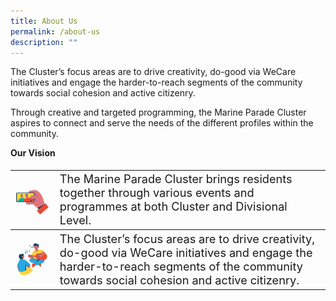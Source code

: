 ```yaml
---
title: About Us
permalink: /about-us
description: ""
---
```

The Cluster’s focus areas are to drive creativity, do-good via WeCare initiatives and engage the harder-to-reach segments of the community towards social cohesion and active citizenry.



Through creative and targeted programming, the Marine Parade Cluster aspires to connect and serve the needs of the different profiles within the community.


<b>Our Vision</b>
<table  style="font-size:130%;">
	
<tbody> 
<td style="border-top: none;"> <img src="/images/About%20Us/Selfie.gif" alt="Selfie" style="width:250px; float:left;right-margin:20px;"> <td> The Marine Parade Cluster brings residents together through various events and programmes at both Cluster and Divisional Level.</td>
</tr>

<tbody> 
<td style="border-top: none;"> <img src="/images/About%20Us/Music.gif" alt="Music" style="width:250px; float:left;right-margin:20px;"> <td> The Cluster’s focus areas are to drive creativity, do-good via WeCare initiatives and engage the harder-to-reach segments of the community towards social cohesion and active citizenry.</td>
</tr>